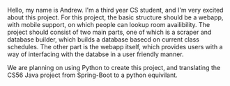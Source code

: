 Hello, my name is Andrew. I'm a third year CS student, and I'm very excited about this project.
For this project, the basic structure should be a webapp, with mobile support, on which people can lookup room availibility. 
The project should consist of two main parts, one of which is a scraper and database builder, which builds a database basecd on
current class schedules. The other part is the webapp itself, which provides users with a way of interfacing with the databse
in a user friendly manner.

We are planning on using Python to create this project, and translating the CS56 Java project from Spring-Boot to a python equivilant.
